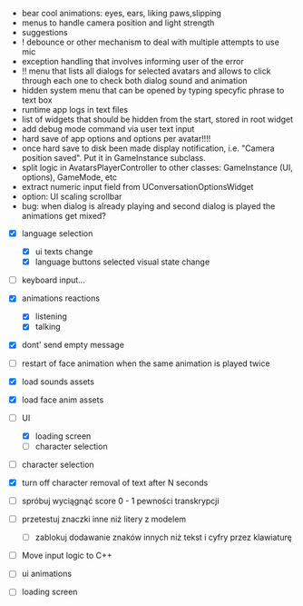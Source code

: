 - bear cool animations: eyes, ears, liking paws,slipping
- menus to handle camera position and light strength
- suggestions
- ! debounce or other mechanism to deal with multiple attempts to use mic
- exception handling that involves informing user of the error
- !! menu that lists all dialogs for selected avatars and allows to click through each one to check both dialog sound and animation
- hidden system menu that can be opened by typing specyfic phrase to text box
- runtime app logs in text files
- list of widgets that should be hidden from the start, stored in root widget
- add debug mode command via user text input
- hard save of app options and options per avatar!!!!
- once hard save to disk been made display notification, i.e. "Camera position saved". Put it in GameInstance subclass.
- split logic in AvatarsPlayerController to other classes: GameInstance (UI, options), GameMode, etc
- extract numeric input field from UConversationOptionsWidget
- option: UI scaling scrollbar
- bug: when dialog is already playing and second dialog is played the animations get mixed?

- [x] language selection
  - [x] ui texts change
  - [x] language buttons selected visual state change
- [ ] keyboard input...
- [x] animations reactions
   - [x] listening
   - [x] talking
- [x] dont' send empty message
- [ ] restart of face animation when the same animation is played twice

- [x] load sounds assets
- [x] load face anim assets
- [ ] UI
  - [x] loading screen
  - [ ] character selection
- [ ] character selection

- [x] turn off character removal of text after N seconds
- [ ] spróbuj wyciągnąć score 0 - 1 pewności transkrypcji
- [ ] przetestuj znaczki inne niż litery z modelem
  - [ ] zablokuj dodawanie znaków innych niż tekst i cyfry przez klawiaturę
- [ ] Move input logic to C++
- [ ] ui animations
 - [ ] loading screen